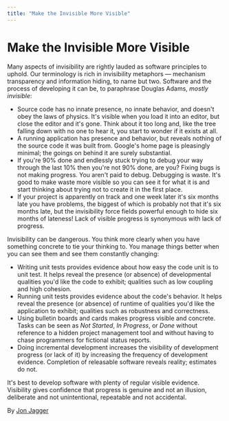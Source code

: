 ```yaml
---
title: "Make the Invisible More Visible"
---
```


# Make the Invisible More Visible

Many aspects of invisibility are rightly lauded as software principles to uphold. Our terminology is rich in invisibility metaphors — mechanism transparency and information hiding, to name but two. Software and the process of developing it can be, to paraphrase Douglas Adams, *mostly invisible*:

- Source code has no innate presence, no innate behavior, and doesn't obey the laws of physics. It's visible when you load it into an editor, but close the editor and it's gone. Think about it too long and, like the tree falling down with no one to hear it, you start to wonder if it exists at all.
- A running application has presence and behavior, but reveals nothing of the source code it was built from. Google's home page is pleasingly minimal; the goings on behind it are surely substantial.
- If you're 90% done and endlessly stuck trying to debug your way through the last 10% then you're not 90% done, are you? Fixing bugs is not making progress. You aren't paid to debug. Debugging is waste. It's good to make waste more visible so you can see it for what it is and start thinking about trying not to create it in the first place.
- If your project is apparently on track and one week later it's six months late you have problems, the biggest of which is probably not that it's six months late, but the invisibility force fields powerful enough to hide six months of lateness! Lack of visible progress is synonymous with lack of progress.

Invisibility can be dangerous. You think more clearly when you have something concrete to tie your thinking to. You manage things better when you can see them and see them constantly changing:

- Writing unit tests provides evidence about how easy the code unit is to unit test. It helps reveal the presence (or absence) of developmental qualities you'd like the code to exhibit; qualities such as low coupling and high cohesion.
- Running unit tests provides evidence about the code's behavior. It helps reveal the presence (or absence) of runtime of qualities you'd like the application to exhibit; qualities such as robustness and correctness.
- Using bulletin boards and cards makes progress visible and concrete. Tasks can be seen as *Not Started*, *In Progress*, or *Done* without reference to a hidden project management tool and without having to chase programmers for fictional status reports.
- Doing incremental development increases the visibility of development progress (or lack of it) by increasing the frequency of development evidence. Completion of releasable software reveals reality; estimates do not.

It's best to develop software with plenty of regular visible evidence. Visibility gives confidence that progress is genuine and not an illusion, deliberate and not unintentional, repeatable and not accidental.

By [Jon Jagger](http://programmer.97things.oreilly.com/wiki/index.php/Jon_Jagger)
